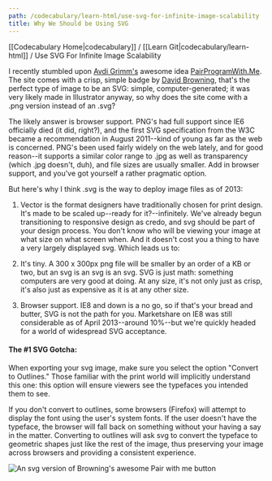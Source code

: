 ```yaml
---
path: /codecabulary/learn-html/use-svg-for-infinite-image-scalability
title: Why We Should be Using SVG
---
```

[[Codecabulary Home|codecabulary]] / [[Learn Git|codecabulary/learn-html]] / Use SVG For Infinite Image Scalability

<!-- ---title: Why We Should be Using SVG -->

I recently stumbled upon [Avdi Grimm's](https://twitter.com/avdi) awesome idea [PairProgramWith.Me](http://www.pairprogramwith.me). The site comes with a crisp, simple badge by [David Browning](http://twoguys.us), that's the perfect type of image to be an SVG: simple, computer-generated; it was very likely made in Illustrator anyway, so why does the site come with a .png version instead of an .svg?

The likely answer is browser support. PNG's had full support since IE6 officially died (it did, right?), and the first SVG specification from the W3C became a recommendation in August 2011--kind of young as far as the web is concerned. PNG's been used fairly widely on the web lately, and for good reason--it supports a similar color range to .jpg as well as transparency (which .jpg doesn't, duh), and file sizes are usually smaller. Add in browser support, and you've got yourself a rather pragmatic option. 

But here's why I think .svg is the way to deploy image files as of 2013:

1) Vector is the format designers have traditionally chosen for print design. It's made to be scaled up--ready for it?--infinitely. We've already begun transitioning to responsive design as credo, and svg should be part of your design process. You don't know who will be viewing your image at what size on what screen when. And it doesn't cost you a thing to have a very largely displayed svg. Which leads us to:

2) It's tiny. A 300 x 300px png file will be smaller by an order of a KB or two, but an svg is an svg is an svg. SVG is just math: something computers are very good at doing. At any size, it's not only just as crisp, it's also just as expensive as it is at any other size. 

3) Browser support. IE8 and down is a no go, so if that's your bread and butter, SVG is not the path for you. Marketshare on IE8 was still considerable as of April 2013--around 10%--but we're quickly headed for a world of widespread SVG acceptance. 

#### The #1 SVG Gotcha:

When exporting your svg image, make sure you select the option "Convert to Outlines." Those familiar with the print world will implicitly understand this one: this option will ensure viewers see the typefaces you intended them to see. 

If you don't convert to outlines, some browsers (Firefox) will attempt to display the font using the user's system fonts. If the user doesn't have the typeface, the browser will fall back on something without your having a say in the matter. Converting to outlines will ask svg to convert the typeface to geometric shapes just like the rest of the image, thus preserving your image across browsers and providing a consistent experience. 

![An svg version of Browning's awesome Pair with me button](http://brettshollenberger.herokuapp.com/assets/pair-original-colors.svg)
